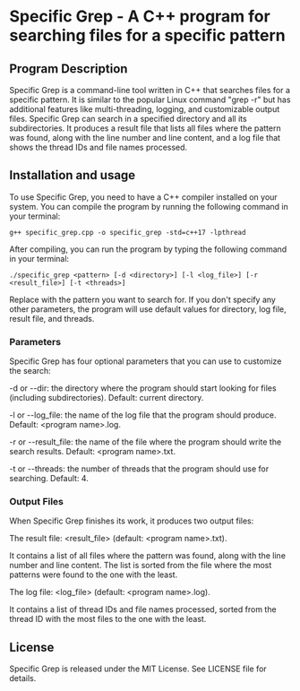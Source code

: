 # Specific Grep - A C++ program for searching files for a specific pattern
## Program Description
Specific Grep is a command-line tool written in C++ that searches files for a specific pattern. It is similar to the popular Linux command "grep -r" but has additional features like multi-threading, logging, and customizable output files. Specific Grep can search in a specified directory and all its subdirectories. It produces a result file that lists all files where the pattern was found, along with the line number and line content, and a log file that shows the thread IDs and file names processed.
## Installation and usage
To use Specific Grep, you need to have a C++ compiler installed on your system. You can compile the program by running the following command in your terminal:
```
g++ specific_grep.cpp -o specific_grep -std=c++17 -lpthread
```
After compiling, you can run the program by typing the following command in your terminal:
```
./specific_grep <pattern> [-d <directory>] [-l <log_file>] [-r <result_file>] [-t <threads>]
```
Replace <pattern> with the pattern you want to search for. If you don't specify any other parameters, the program will use default values for directory, log file, result file, and threads.
### Parameters
Specific Grep has four optional parameters that you can use to customize the search:

-d or --dir: the directory where the program should start looking for files (including subdirectories). Default: current directory.

-l or --log_file: the name of the log file that the program should produce. Default: \<program name\>.log.

-r or --result_file: the name of the file where the program should write the search results. Default: \<program name\>.txt.

-t or --threads: the number of threads that the program should use for searching. Default: 4.
### Output Files
When Specific Grep finishes its work, it produces two output files:

The result file: \<result_file\> (default: \<program name\>.txt).

It contains a list of all files where the pattern was found, along with the line number and line content. The list is sorted from the file where the most patterns were found to the one with the least.


The log file: \<log_file\> (default: \<program name\>.log).

It contains a list of thread IDs and file names processed, sorted from the thread ID with the most files to the one with the least.
## License
Specific Grep is released under the MIT License. See LICENSE file for details.
